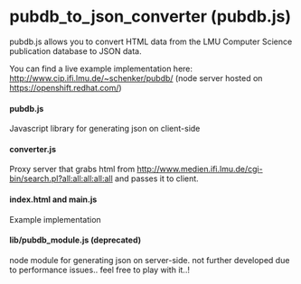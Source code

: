 pubdb_to_json_converter (pubdb.js)
=======================

pubdb.js allows you to convert HTML data from the LMU Computer Science publication database to JSON data.

You can find a live example implementation here: http://www.cip.ifi.lmu.de/~schenker/pubdb/
(node server hosted on https://openshift.redhat.com/)

#### pubdb.js 
Javascript library for generating json on client-side

#### converter.js
Proxy server that grabs html from http://www.medien.ifi.lmu.de/cgi-bin/search.pl?all:all:all:all:all and passes it to client.

#### index.html and main.js 
Example implementation

#### lib/pubdb_module.js (deprecated)
node module for generating json on server-side.
not further developed due to performance issues.. feel free to play with it..!
